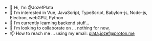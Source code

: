 - 👋 Hi, I’m @JozefPlata
- 👀 I’m interested in Vue, JavaScript, TypeScript, Babylon-js, Node-js, Electron, webGPU, Python
- 🌱 I’m currently learning backend stuff...
- 💞️ I’m looking to collaborate on ... nothing for now,
- 📫 How to reach me ... using my email: plata.jozef@proton.me

<!---
JozefPlata/JozefPlata is a ✨ special ✨ repository because its `README.md` (this file) appears on your GitHub profile.
You can click the Preview link to take a look at your changes.
--->
